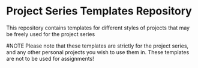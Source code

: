 # Project Series Templates Repository
This repository contains templates for different styles of projects that may be freely used for the project series

#NOTE
Please note that these templates are strictly for the project series, and any other personal projects you wish to use them in. These templates are not to be used for assignments!
